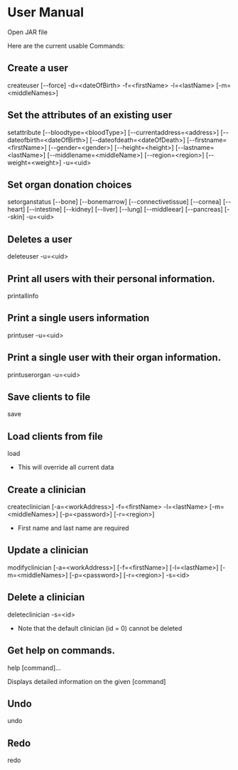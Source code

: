 # User Manual

Open JAR file

Here are the current usable Commands:

## Create a user

createuser [--force] -d=\<dateOfBirth> -f=\<firstName> -l=\<lastName>
                  [-m=\<middleNames>]


## Set the attributes of an existing user

setattribute [--bloodtype=\<bloodType>] [--currentaddress=\<address>]
                    [--dateofbirth=\<dateOfBirth>] [--dateofdeath=\<dateOfDeath>]
                    [--firstname=\<firstName>] [--gender=\<gender>]
                    [--height=\<height>] [--lastname=\<lastName>]
                    [--middlename=\<middleName>] [--region=\<region>]
                    [--weight=\<weight>] -u=\<uid>


## Set organ donation choices

setorganstatus [--bone] [--bonemarrow] [--connectivetissue] [--cornea]
                      [--heart] [--intestine] [--kidney] [--liver] [--lung]
                      [--middleear] [--pancreas] [--skin] -u=\<uid>



## Deletes a user

deleteuser -u=\<uid>



## Print all users with their personal information.

printallinfo


## Print a single users information

printuser -u=\<uid>



## Print a single user with their organ information.

printuserorgan -u=\<uid>



## Save clients to file

save


## Load clients from file

load

* This will override all current data

## Create a clinician

createclinician [-a=\<workAddress\>] -f=\<firstName\> -l=\<lastName\>
                       [-m=\<middleNames\>] [-p=\<password\>] [-r=\<region\>]
                       
* First name and last name are required

## Update a clinician

modifyclinician [-a=\<workAddress\>] [-f=\<firstName\>] [-l=\<lastName\>]
                       [-m=\<middleNames>] [-p=\<password>] [-r=\<region>] -s=\<id>
                       

## Delete a clinician

deleteclinician -s=\<id>

* Note that the default clinician (id = 0) cannot be deleted

## Get help on commands.

help [command]...

Displays detailed information on the given [command]

## Undo

undo

## Redo

redo